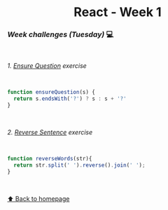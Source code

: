 <h1 align="center">React - Week 1</h1>

### _Week challenges (Tuesday)_ 💻
<br>

_1. [Ensure Question](https://www.codewars.com/kata/5866fc43395d9138a7000006) exercise_

<br>

```js
function ensureQuestion(s) {
  return s.endsWith('?') ? s : s + '?'
}
```
<br>

_2. [Reverse Sentence](https://www.codewars.com/kata/51c8991dee245d7ddf00000e/train/javascript) exercise_

<br>

```js
function reverseWords(str){
  return str.split(' ').reverse().join(' ');
}
```

<br>

[⬆ Back to homepage](https://github.com/21atalia/core-code-upskilling-readme/blob/main/README.md)
